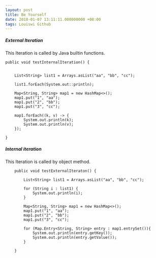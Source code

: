 ```yaml
---
layout: post
title: Be Yourself
date: 2018-01-07 13:11:11.000000000 +08:00
tags: Louiswi Github
---
```


##### External Iteration

This Iteration is called by Java builtin functions.

```
public void testInternalIteration() {


    List<String> list1 = Arrays.asList("aa", "bb", "cc");

    list1.forEach(System.out::println);

    Map<String, String> map1 = new HashMap<>();
    map1.put("1", "aa");
    map1.put("2", "bb");
    map1.put("3", "cc");

    map1.forEach((k, v) -> {
        System.out.println(k);
        System.out.println(v);
    });

}
```

##### Internal iteration

This Iteration is called by object method.

```
    public void testExternalIteraton() {

        List<String> list1 = Arrays.asList("aa", "bb", "cc");

        for (String i : list1) {
            System.out.println(i);
        }

        Map<String, String> map1 = new HashMap<>();
        map1.put("1", "aa");
        map1.put("2", "bb");
        map1.put("3", "cc");

        for (Map.Entry<String, String> entry : map1.entrySet()){
            System.out.println(entry.getKey());
            System.out.println(entry.getValue());
        }

    }
```